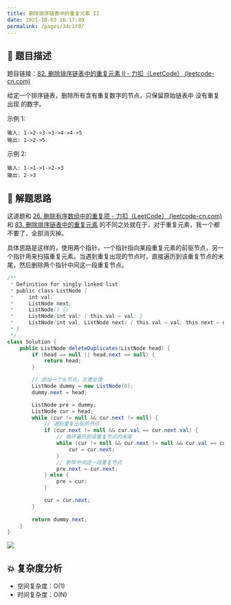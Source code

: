 ```yaml
---
title: 删除排序链表中的重复元素 II
date: 2021-10-03 16:17:49
permalink: /pages/34c1f0/
---
```


## 📃 题目描述

题目链接：[82. 删除排序链表中的重复元素 II - 力扣（LeetCode） (leetcode-cn.com)](https://leetcode-cn.com/problems/remove-duplicates-from-sorted-list-ii/)

给定一个排序链表，删除所有含有重复数字的节点，只保留原始链表中 没有重复出现 的数字。

示例 1:

```
输入: 1->2->3->3->4->4->5
输出: 1->2->5
```


示例 2:

```
输入: 1->1->1->2->3
输出: 2->3
```

## 🔔 解题思路

这道题和  [26. 删除有序数组中的重复项 - 力扣（LeetCode） (leetcode-cn.com)](https://leetcode-cn.com/problems/remove-duplicates-from-sorted-array/) 和 [83. 删除排序链表中的重复元素](https://leetcode-cn.com/problems/remove-duplicates-from-sorted-list/)  的不同之处就在于，对于重复元素，我一个都不要了，全部消灭掉。

具体思路是这样的，使用两个指针，一个指针指向某段重复元素的前驱节点，另一个指针用来扫描重复元素。当遇到重复出现的节点时，直接遍历到该重复节点的末尾，然后删除两个指针中间这一段重复节点。


```java
/**
 * Definition for singly-linked list.
 * public class ListNode {
 *     int val;
 *     ListNode next;
 *     ListNode() {}
 *     ListNode(int val) { this.val = val; }
 *     ListNode(int val, ListNode next) { this.val = val; this.next = next; }
 * }
 */
class Solution {
    public ListNode deleteDuplicates(ListNode head) {
        if (head == null || head.next == null) {
            return head;
        }

        // 添加一个头节点，方便处理
        ListNode dummy = new ListNode(0);
        dummy.next = head;

        ListNode pre = dummy;
        ListNode cur = head;
        while (cur != null && cur.next != null) {
            // 遇到重复出现的节点
            if (cur.next != null && cur.val == cur.next.val) {
                // 循环遍历到该重复节点的末尾
                while (cur != null && cur.next != null && cur.val == cur.next.val) {
                    cur = cur.next;
                }
                // 删除中间这一段重复节点
                pre.next = cur.next;
            } else {
                pre = cur;
            }

            cur = cur.next;
        }
        
        return dummy.next;
    }
}
```

![](https://gitee.com/veal98/images/raw/master/img/20211003163736.png)

## 💥 复杂度分析

- 空间复杂度：O(1)
- 时间复杂度：O(N)





